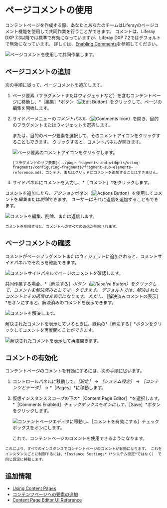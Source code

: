 # ページコメントの使用

コンテントページを作成する際、あなたとあなたのチームはLiferayのページコメント機能を使用して共同作業を行うことができます。 コメントは、Liferay DXP 7.3以降では標準で有効になっていますが、Liferay DXP 7.2ではデフォルトで無効になっています。 詳しくは、[Enabling Comments](#enabling-comments)を参照してください。

![ページコメントを使用して共同作業します。](./using-page-comments/images/01.png)
## ページコメントの追加

次の手順に従って、ページコメントを追加します。

1. ページ要素（フラグメントまたはウィジェットなど）を含むコンテントページに移動し、*［編集］*ボタン（![Edit Button](../../../images/icon-edit-pencil.png)）をクリックして、ページの編集を開始します。

1. サイドバーメニューの*コメント*パネル（![Comments Icon](../../../images/icon-comments-w.png)）を開き、目的のフラグメントまたはウィジェットを選択します。

   または、目的のページ要素を選択して、そのコメントアイコンをクリックすることもできます。 クリックすると、コメントパネルが開きます。

   ![ページ要素のコメントアイコンをクリックします。](./using-page-comments/images/02.png)

   ```{note}
   [フラグメントのサブ要素](../page-fragments-and-widgets/using-fragments/configuring-fragments/fragment-sub-elements-reference.md)、コンテナ、またはグリッドにコメントを追加することはできません。 
   ```

1. サイドパネルにコメントを入力し、*［コメント］*をクリックします。

コメントを追加したら、*アクション*ボタン（![Actions Button](../../../images/icon-actions.png)）を使用してコメントを*編集*または*削除*できます。 ユーザーはそれに返信を追加することもできます。

![コメントを編集、削除、または返信します。](./using-page-comments/images/03.png)

```{note}
コメントを削除すると、コメントへのすべての返信が削除されます。
```

## ページコメントの確認

コメントがページフラグメントまたはウィジェットに追加されると、コメントサイドパネルでそれらを確認できます。

![コメントサイドパネルでページのコメントを確認します。](./using-page-comments/images/04.png)

共同作業する場合、*［解決する］*ボタン（![Resolve Button](../../../images/icon-resolve.png)）をクリックして、コメントを解決済みとしてマークできます。 デフォルトでは、解決されたコメントとその返信は非表示になります。 ただし、*［解決済みコメントの表示］*をオンにすると、解決済みのコメントを表示できます。

![コメントを解決します。](./using-page-comments/images/05.png)

解決されたコメントを表示しているときに、緑色の*［解決する］*ボタンをクリックしてコメントを再度開くことができます。

![解決されたコメントを表示して再度開きます。](using-page-comments/images/06.png)

## コメントの有効化

コンテントページのコメントを有効にするには、次の手順に従います。

1. コントロールパネルに移動して、*［設定］* &rarr; *［システム設定］* &rarr; *［コンテンツとデータ］* &rarr; *［Pages］*に移動します。

1. 仮想インスタンススコープの下の*［Content Page Editor］*を選択します。 *［Comments Enabled］*チェックボックスをオンにして、*［Save］*ボタンをクリックします。

   ![コンテントページエディタに移動し、［コメントを有効にする］チェックボックスをオンにします。](./using-page-comments/images/07.png)

   これで、コンテントページのコメントを使用できるようになります。

```{note}
これにより、すべてのインスタンスでコンテントページのコメントが有効になります。 これをインスタンスごとに制御するには、*Instance Settings*（*システム設定*ではなく） で同じ設定に移動します。
```

## 追加情報

* [Using Content Pages](../using-content-pages.md)
* [コンテンツページへの要素の追加](./adding-elements-to-content-pages.md)
* [Content Page Editor UI Reference](./content-page-editor-ui-reference.md)
